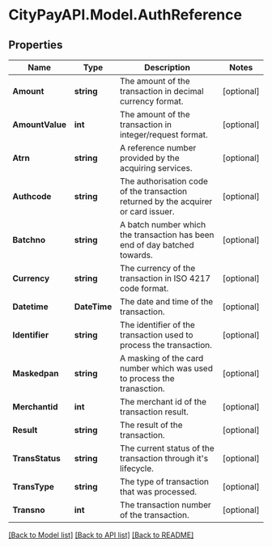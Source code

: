 # CityPayAPI.Model.AuthReference
## Properties

Name | Type | Description | Notes
------------ | ------------- | ------------- | -------------
**Amount** | **string** | The amount of the transaction in decimal currency format. | [optional] 
**AmountValue** | **int** | The amount of the transaction in integer/request format. | [optional] 
**Atrn** | **string** | A reference number provided by the acquiring services. | [optional] 
**Authcode** | **string** | The authorisation code of the transaction returned by the acquirer or card issuer. | [optional] 
**Batchno** | **string** | A batch number which the transaction has been end of day batched towards. | [optional] 
**Currency** | **string** | The currency of the transaction in ISO 4217 code format. | [optional] 
**Datetime** | **DateTime** | The date and time of the transaction. | [optional] 
**Identifier** | **string** | The identifier of the transaction used to process the transaction. | [optional] 
**Maskedpan** | **string** | A masking of the card number which was used to process the tranasction. | [optional] 
**Merchantid** | **int** | The merchant id of the transaction result. | [optional] 
**Result** | **string** | The result of the transaction. | [optional] 
**TransStatus** | **string** | The current status of the transaction through it&#39;s lifecycle. | [optional] 
**TransType** | **string** | The type of transaction that was processed. | [optional] 
**Transno** | **int** | The transaction number of the transaction. | [optional] 

[[Back to Model list]](../README.md#documentation-for-models) [[Back to API list]](../README.md#documentation-for-api-endpoints) [[Back to README]](../README.md)

